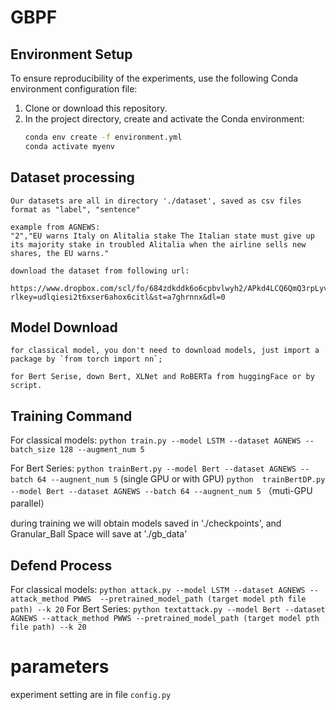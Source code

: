 # GBPF

## Environment Setup

To ensure reproducibility of the experiments, use the following Conda environment configuration file:

1. Clone or download this repository.
2. In the project directory, create and activate the Conda environment:
   ```bash
   conda env create -f environment.yml
   conda activate myenv
   ```

## Dataset processing

    Our datasets are all in directory './dataset', saved as csv files
    format as "label", "sentence"

    example from AGNEWS:
    "2","EU warns Italy on Alitalia stake The Italian state must give up its majority stake in troubled Alitalia when the airline sells new shares, the EU warns."

    download the dataset from following url:
                https://www.dropbox.com/scl/fo/684zdkddk6o6cpbvlwyh2/APkd4LCQ6QmQ3rpLyv0kgdU?rlkey=udlqiesi2t6xser6ahox6citl&st=a7ghrnnx&dl=0
## Model Download
    for classical model, you don't need to download models, just import a package by `from torch import nn`;

    for Bert Serise, down Bert, XLNet and RoBERTa from huggingFace or by script.
## Training Command

For classical models:
`python train.py --model LSTM --dataset AGNEWS --batch_size 128 --augment_num 5`

For Bert Series:
`python trainBert.py --model Bert --dataset AGNEWS --batch 64 --augnent_num 5` (single GPU or with GPU)
`python  trainBertDP.py --model Bert --dataset AGNEWS --batch 64 --augnent_num 5` （muti-GPU parallel）

during training we will obtain models saved in './checkpoints', and Granular_Ball Space will save at './gb_data'

## Defend Process

For classical models:
`python attack.py --model LSTM --dataset AGNEWS --attack_method PWWS  --pretrained_model_path (target model pth file path) --k 20`
For Bert Series:
`python textattack.py --model Bert --dataset AGNEWS --attack_method PWWS --pretrained_model_path (target model pth file path) --k 20 `

# parameters

experiment setting are in file `config.py`
